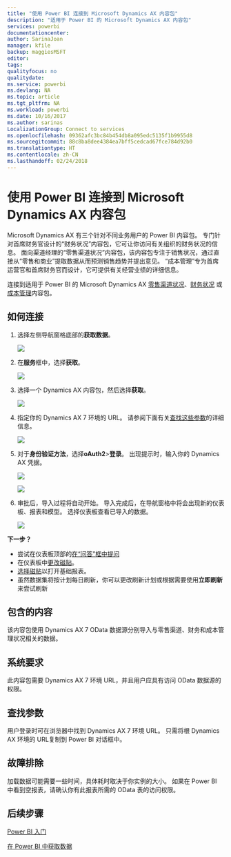 ```yaml
---
title: "使用 Power BI 连接到 Microsoft Dynamics AX 内容包"
description: "适用于 Power BI 的 Microsoft Dynamics AX 内容包"
services: powerbi
documentationcenter: 
author: SarinaJoan
manager: kfile
backup: maggiesMSFT
editor: 
tags: 
qualityfocus: no
qualitydate: 
ms.service: powerbi
ms.devlang: NA
ms.topic: article
ms.tgt_pltfrm: NA
ms.workload: powerbi
ms.date: 10/16/2017
ms.author: sarinas
LocalizationGroup: Connect to services
ms.openlocfilehash: 09362afc3bc84b454db8a095edc5135f1b9955d8
ms.sourcegitcommit: 88c8ba8dee4384ea7bff5cedcad67fce784d92b0
ms.translationtype: HT
ms.contentlocale: zh-CN
ms.lasthandoff: 02/24/2018
---
```

# <a name="connect-to-microsoft-dynamics-ax-content-pack-with-power-bi"></a>使用 Power BI 连接到 Microsoft Dynamics AX 内容包
Microsoft Dynamics AX 有三个针对不同业务用户的 Power BI 内容包。 专门针对首席财务官设计的“财务状况”内容包，它可让你访问有关组织的财务状况的信息。 面向渠道经理的“零售渠道状况”内容包，该内容包专注于销售状况，通过直接从“零售和商业”提取数据从而预测销售趋势并提出意见。 “成本管理”专为首席运营官和首席财务官而设计，它可提供有关经营业绩的详细信息。

连接到适用于 Power BI 的 Microsoft Dynamics AX [零售渠道状况](https://app.powerbi.com/getdata/services/dynamics-ax-retail-channel-performance)、[财务状况](https://app.powerbi.com/getdata/services/dynamics-ax-financial-performance) 或[成本管理](https://app.powerbi.com/getdata/services/dynamics-ax-cost-management)内容包。

## <a name="how-to-connect"></a>如何连接
1. 选择左侧导航窗格底部的**获取数据**。
   
   ![](media/service-connect-to-microsoft-dynamics-ax/getdata.png)
2. 在**服务**框中，选择**获取**。
   
   ![](media/service-connect-to-microsoft-dynamics-ax/services.png)
3. 选择一个 Dynamics AX 内容包，然后选择**获取**。
   
   ![](media/service-connect-to-microsoft-dynamics-ax/mdax.png)
4. 指定你的 Dynamics AX 7 环境的 URL。 请参阅下面有关[查找这些参数](#FindingParams)的详细信息。
   
   ![](media/service-connect-to-microsoft-dynamics-ax/params.png)
5. 对于**身份验证方法**，选择**oAuth2**\>**登录**。 出现提示时，输入你的 Dynamics AX 凭据。
   
    ![](media/service-connect-to-microsoft-dynamics-ax/creds.png)
   
    ![](media/service-connect-to-microsoft-dynamics-ax/creds2.png)
6. 审批后，导入过程将自动开始。 导入完成后，在导航窗格中将会出现新的仪表板、报表和模型。 选择仪表板查看已导入的数据。
   
     ![](media/service-connect-to-microsoft-dynamics-ax/dashboard.png)

**下一步？**

* 尝试在仪表板顶部的[在“问答”框中提问](power-bi-q-and-a.md)
* 在仪表板中[更改磁贴](service-dashboard-edit-tile.md)。
* [选择磁贴](service-dashboard-tiles.md)以打开基础报表。
* 虽然数据集将按计划每日刷新，你可以更改刷新计划或根据需要使用**立即刷新**来尝试刷新

## <a name="whats-included"></a>包含的内容
该内容包使用 Dynamics AX 7 OData 数据源分别导入与零售渠道、财务和成本管理状况相关的数据。

## <a name="system-requirements"></a>系统要求
此内容包需要 Dynamics AX 7 环境 URL，并且用户应具有访问 OData 数据源的权限。

## <a name="finding-parameters"></a>查找参数
<a name="FindingParams"></a>

用户登录时可在浏览器中找到 Dynamics AX 7 环境 URL。 只需将根 Dynamics AX 环境的 URL复制到 Power BI 对话框中。

## <a name="troubleshooting"></a>故障排除
加载数据可能需要一些时间，具体耗时取决于你实例的大小。 如果在 Power BI 中看到空报表，请确认你有此报表所需的 OData 表的访问权限。

## <a name="next-steps"></a>后续步骤
[Power BI 入门](service-get-started.md)

[在 Power BI 中获取数据](service-get-data.md)

